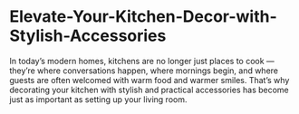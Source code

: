 # Elevate-Your-Kitchen-Decor-with-Stylish-Accessories
In today’s modern homes, kitchens are no longer just places to cook — they’re where conversations happen, where mornings begin, and where guests are often welcomed with warm food and warmer smiles. That’s why decorating your kitchen with stylish and practical accessories has become just as important as setting up your living room.
